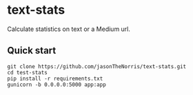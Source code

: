 # text-stats

Calculate statistics on text or a Medium url.

## Quick start
```
git clone https://github.com/jasonTheNorris/text-stats.git
cd test-stats
pip install -r requirements.txt
gunicorn -b 0.0.0.0:5000 app:app
```
